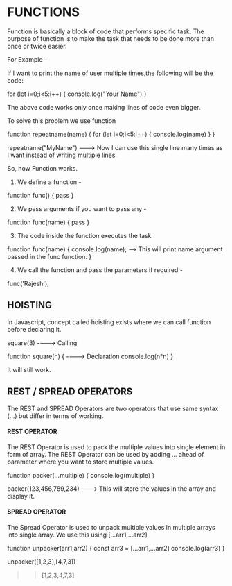 # FUNCTIONS

Function is basically a block of code that performs specific task.
The purpose of function is to make the task that needs to be done more than once or twice easier.

For Example - 

If I want to print the name of user multiple times,the following will be the code:

for (let i=0;i<5:i++) {
    console.log("Your Name")
}

The above code works only once making lines of code even bigger.

To solve this problem we use function

function repeatname(name) {
   for (let i=0;i<5:i++) {
    console.log(name)
} 
}

repeatname("MyName")  ---> Now I can use this single line many times as I want instead of writing multiple lines.

So, how Function works.

1. We define a function - 

function func() {
    pass
}

2. We pass arguments if you want to pass any -

function func(name) {
    pass
}

3. The code inside the function executes the task 

function func(name) {
    console.log(name);  --> This will print name argument passed in the func function.
}

4. We call the function and pass the parameters if required -

func('Rajesh');

## HOISTING

In Javascript, concept called hoisting exists where we can call function before declaring it.

square(3)            ---->  Calling

function square(n) {  ----> Declaration
    console.log(n*n)
}

It will still work.

## REST / SPREAD OPERATORS

The REST and SPREAD Operators are two operators that use same syntax (...) but differ in terms of working.

#### REST OPERATOR

The REST Operator is used to pack the multiple values into single element in form of array.
The REST Operator can be used by adding ... ahead of parameter where you want to store multiple values.

function packer(...multiple) {
    console.log(multiple)
}

packer(123,456,789,234)  ---> This will store the values in the array and display it.

#### SPREAD OPERATOR

The Spread Operator is used to unpack multiple values in multiple arrays into single array.
We use this using [...arr1,...arr2]

function unpacker(arr1,arr2) {
    const arr3 = [...arr1,...arr2]
    console.log(arr3)
}

unpacker([1,2,3],[4,7,3])
>> [1,2,3,4,7,3]


